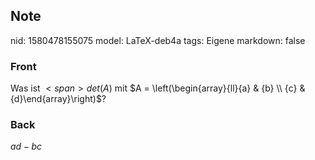 ## Note
nid: 1580478155075
model: LaTeX-deb4a
tags: Eigene
markdown: false

### Front
Was ist $<span>det(A)$ mit </span>$A = \left(\begin{array}{ll}{a} & {b} \\ {c} & {d}\end{array}\right)$?

### Back
$ad-bc$
